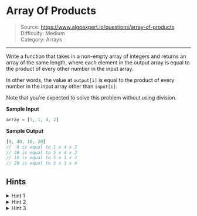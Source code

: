 # Array Of Products
> Source: https://www.algoexpert.io/questions/array-of-products  
> Difficulty: Medium  
> Category: Arrays
---

Write a function that takes in a non-empty array of integers and returns an array
of the same length, where each element in the output array is equal to the product
of every other number in the input array.

In other words, the value at `output[i]` is equal to the product of every number
in the input array other than `input[i]`.

Note that you're expected to solve this problem without using division.

**Sample Input**
```javascript
array = [5, 1, 4, 2]
```

**Sample Output**
```javascript
[8, 40, 10, 20]
//  8 is equal to 1 x 4 x 2
// 40 is equal to 5 x 4 x 2
// 10 is equal to 5 x 1 x 2
// 20 is equal to 5 x 1 x 4
```

## Hints

<details>
<summary>Hint 1</summary>
Think about the most naive approach to solving this problem. How can we do
exactly what the problem wants us to do without focusing at all on time and
space complexity?
</details>

<details>
<summary>Hint 2</summary>
Understand how output[i] is being calculated. How can we calculate the product
of every number in the input array other than the one at the current index? Can
we do this with just one loop through the input array, or do we have to do
multiple loops?
</details>

<details>
<summary>Hint 3</summary>
For each index in the input array, try calculating the product of every element
to the left of it and the product of every element to the right. You can do this
with two loops through the array: one from left to right and one from right to
left. How can these products help us?
</details>

